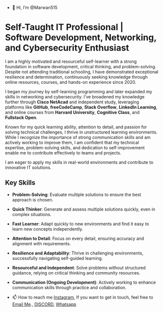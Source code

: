 - 👋 Hi, I’m @Marwan515
# Self-Taught IT Professional | Software Development, Networking, and Cybersecurity Enthusiast

I am a highly motivated and resourceful self-learner with a strong foundation in software development, critical thinking, and problem-solving. Despite not attending traditional schooling, I have demonstrated exceptional resilience and determination, continuously seeking knowledge through online resources, courses, and hands-on experience since 2020. 

I began my journey by self-learning programming and later expanded my skills in networking and cybersecurity. I’ve broadened my knowledge further through **Cisco NetAcad** and independent study, leveraging platforms like **GitHub**, **freeCodeCamp**, **Stack Overflow**, **LinkedIn Learning**, and online courses from **Harvard University**, **Cognitive Class**, and **Fullstack Open**.

Known for my quick learning ability, attention to detail, and passion for solving technical challenges, I thrive in unstructured learning environments. While I recognize the importance of strong communication skills and am actively working to improve them, I am confident that my technical expertise, problem-solving skills, and dedication to self-improvement enable me to contribute effectively to teams and projects. 

I am eager to apply my skills in real-world environments and contribute to innovative IT solutions.

## Key Skills

- **Problem-Solving**: Evaluate multiple solutions to ensure the best approach is chosen.
- **Quick Thinker**: Generate and assess multiple solutions quickly, even in complex situations.
- **Fast Learner**: Adapt quickly to new environments and find it easy to learn new concepts independently.
- **Attention to Detail**: Focus on every detail, ensuring accuracy and alignment with requirements.
- **Resilience and Adaptability**: Thrive in challenging environments, successfully navigating self-guided learning.
- **Resourceful and Independent**: Solve problems without structured guidance, relying on critical thinking and community resources.
- **Communication (Ongoing Development)**: Actively working to enhance communication skills through practice and collaboration.

- 📫 How to reach me <a href="https://www.instagram.com/marwan.abdulmannan">Instagram</a>, If you want to get in touch, feel free to [Email Me](mailto:marwanabdulmannan@gmail.com)., <a href="https://discord.com/channels/@me/1990">DISCORD</a>, <a href="https://wa.link/mjwvil">Whatsapp</a>

<!---
Marwan515/Marwan515 is a ✨ special ✨ repository because its `README.md` (this file) appears on your GitHub profile.
You can click the Preview link to take a look at your changes.
--->
